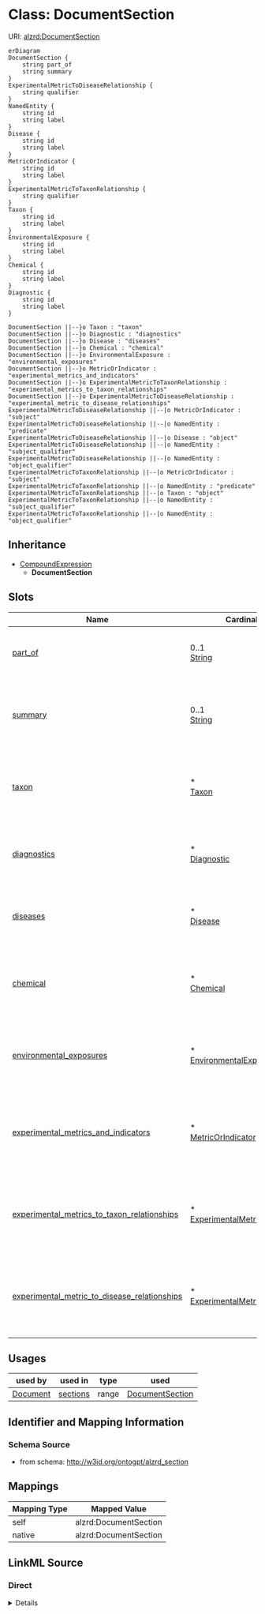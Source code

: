 

# Class: DocumentSection



URI: [alzrd:DocumentSection](http://w3id.org/ontogpt/alzrd_sectionDocumentSection)



```mermaid
erDiagram
DocumentSection {
    string part_of  
    string summary  
}
ExperimentalMetricToDiseaseRelationship {
    string qualifier  
}
NamedEntity {
    string id  
    string label  
}
Disease {
    string id  
    string label  
}
MetricOrIndicator {
    string id  
    string label  
}
ExperimentalMetricToTaxonRelationship {
    string qualifier  
}
Taxon {
    string id  
    string label  
}
EnvironmentalExposure {
    string id  
    string label  
}
Chemical {
    string id  
    string label  
}
Diagnostic {
    string id  
    string label  
}

DocumentSection ||--}o Taxon : "taxon"
DocumentSection ||--}o Diagnostic : "diagnostics"
DocumentSection ||--}o Disease : "diseases"
DocumentSection ||--}o Chemical : "chemical"
DocumentSection ||--}o EnvironmentalExposure : "environmental_exposures"
DocumentSection ||--}o MetricOrIndicator : "experimental_metrics_and_indicators"
DocumentSection ||--}o ExperimentalMetricToTaxonRelationship : "experimental_metrics_to_taxon_relationships"
DocumentSection ||--}o ExperimentalMetricToDiseaseRelationship : "experimental_metric_to_disease_relationships"
ExperimentalMetricToDiseaseRelationship ||--|o MetricOrIndicator : "subject"
ExperimentalMetricToDiseaseRelationship ||--|o NamedEntity : "predicate"
ExperimentalMetricToDiseaseRelationship ||--|o Disease : "object"
ExperimentalMetricToDiseaseRelationship ||--|o NamedEntity : "subject_qualifier"
ExperimentalMetricToDiseaseRelationship ||--|o NamedEntity : "object_qualifier"
ExperimentalMetricToTaxonRelationship ||--|o MetricOrIndicator : "subject"
ExperimentalMetricToTaxonRelationship ||--|o NamedEntity : "predicate"
ExperimentalMetricToTaxonRelationship ||--|o Taxon : "object"
ExperimentalMetricToTaxonRelationship ||--|o NamedEntity : "subject_qualifier"
ExperimentalMetricToTaxonRelationship ||--|o NamedEntity : "object_qualifier"

```




## Inheritance
* [CompoundExpression](CompoundExpression.md)
    * **DocumentSection**



## Slots

| Name | Cardinality and Range | Description | Inheritance |
| ---  | --- | --- | --- |
| [part_of](part_of.md) | 0..1 <br/> [String](String.md) | The major document division that this section is a part of | direct |
| [summary](summary.md) | 0..1 <br/> [String](String.md) | A brief summary of the section, suitable for display in a table of contents o... | direct |
| [taxon](taxon.md) | * <br/> [Taxon](Taxon.md) | A semicolon-separated list of taxa or species of organisms mentioned in the s... | direct |
| [diagnostics](diagnostics.md) | * <br/> [Diagnostic](Diagnostic.md) | A semicolon-separated list of diagnostic procedures mentioned in the section | direct |
| [diseases](diseases.md) | * <br/> [Disease](Disease.md) | A semicolon-separated list of diseases or conditions mentioned in the section | direct |
| [chemical](chemical.md) | * <br/> [Chemical](Chemical.md) | A semicolon-separated list of chemicals, drugs, or other substances mentioned... | direct |
| [environmental_exposures](environmental_exposures.md) | * <br/> [EnvironmentalExposure](EnvironmentalExposure.md) | A semicolon-separated list of environmental exposures mentioned in the sectio... | direct |
| [experimental_metrics_and_indicators](experimental_metrics_and_indicators.md) | * <br/> [MetricOrIndicator](MetricOrIndicator.md) | A semicolon-separated list of of a experimental metrics, signs, symptoms, or ... | direct |
| [experimental_metrics_to_taxon_relationships](experimental_metrics_to_taxon_relationships.md) | * <br/> [ExperimentalMetricToTaxonRelationship](ExperimentalMetricToTaxonRelationship.md) | Semicolon-separated list of relationships between a specific experimental met... | direct |
| [experimental_metric_to_disease_relationships](experimental_metric_to_disease_relationships.md) | * <br/> [ExperimentalMetricToDiseaseRelationship](ExperimentalMetricToDiseaseRelationship.md) | Semicolon-separated list of relationships between a specific experimental met... | direct |





## Usages

| used by | used in | type | used |
| ---  | --- | --- | --- |
| [Document](Document.md) | [sections](sections.md) | range | [DocumentSection](DocumentSection.md) |






## Identifier and Mapping Information







### Schema Source


* from schema: http://w3id.org/ontogpt/alzrd_section




## Mappings

| Mapping Type | Mapped Value |
| ---  | ---  |
| self | alzrd:DocumentSection |
| native | alzrd:DocumentSection |







## LinkML Source

<!-- TODO: investigate https://stackoverflow.com/questions/37606292/how-to-create-tabbed-code-blocks-in-mkdocs-or-sphinx -->

### Direct

<details>
```yaml
name: DocumentSection
from_schema: http://w3id.org/ontogpt/alzrd_section
is_a: CompoundExpression
attributes:
  part_of:
    name: part_of
    description: The major document division that this section is a part of. Examples
      are "introduction", "methods", "results", "discussion", or "conclusions". Do
      not format in Markdown.
    from_schema: http://w3id.org/ontogpt/alzrd_section
    rank: 1000
    domain_of:
    - DocumentSection
    range: string
  summary:
    name: summary
    description: A brief summary of the section, suitable for display in a table of
      contents or search results. This should be a single sentence or phrase, not
      a full paragraph. Do not format in Markdown.
    from_schema: http://w3id.org/ontogpt/alzrd_section
    rank: 1000
    domain_of:
    - DocumentSection
    range: string
  taxon:
    name: taxon
    description: A semicolon-separated list of taxa or species of organisms mentioned
      in the section. Where possible, translate to the binomial species name (e.g.,
      change "mouse" to "Mus musculus"), unless a different species name is provided
      in the text. If no taxon is mentioned, return NOT FOUND.
    from_schema: http://w3id.org/ontogpt/alzrd_section
    rank: 1000
    domain_of:
    - DocumentSection
    range: Taxon
    multivalued: true
  diagnostics:
    name: diagnostics
    description: A semicolon-separated list of diagnostic procedures mentioned in
      the section. If no diagnostic procedures are mentioned, return NOT FOUND.
    from_schema: http://w3id.org/ontogpt/alzrd_section
    rank: 1000
    domain_of:
    - DocumentSection
    range: Diagnostic
    multivalued: true
  diseases:
    name: diseases
    description: A semicolon-separated list of diseases or conditions mentioned in
      the section. If no diseases are mentioned, return NOT FOUND.
    from_schema: http://w3id.org/ontogpt/alzrd_section
    rank: 1000
    domain_of:
    - DocumentSection
    range: Disease
    multivalued: true
  chemical:
    name: chemical
    description: A semicolon-separated list of chemicals, drugs, or other substances
      mentioned in the section. If no chemicals are mentioned, return NOT FOUND.
    from_schema: http://w3id.org/ontogpt/alzrd_section
    rank: 1000
    domain_of:
    - DocumentSection
    range: Chemical
    multivalued: true
  environmental_exposures:
    name: environmental_exposures
    description: A semicolon-separated list of environmental exposures mentioned in
      the section. These may include exposure to general classes of materials, e.g.,
      "exposure to pesticides", or other phenomena, e.g., "chronic stress". If no
      environmental exposures are mentioned, return NOT FOUND.
    from_schema: http://w3id.org/ontogpt/alzrd_section
    rank: 1000
    domain_of:
    - DocumentSection
    range: EnvironmentalExposure
    multivalued: true
  experimental_metrics_and_indicators:
    name: experimental_metrics_and_indicators
    description: A semicolon-separated list of of a experimental metrics, signs, symptoms,
      or outcomes used to measure the progression of Alzheimer's disease and related
      dementias. These may be quantitative or qualitative measures, including biomolecular
      assays. In experimental animal models these are analogues of cognitive impairment
      or indicators of disease progression modeling those observed in humans. Examples
      are Amyloid beta (Aβ) levels, Morris water maze test, tau phosphorylation, neurofibrillary
      tangles, and cognitive decline. If no experimental metrics are mentioned, return
      NOT FOUND.
    from_schema: http://w3id.org/ontogpt/alzrd_section
    rank: 1000
    domain_of:
    - DocumentSection
    range: MetricOrIndicator
    multivalued: true
  experimental_metrics_to_taxon_relationships:
    name: experimental_metrics_to_taxon_relationships
    description: Semicolon-separated list of relationships between a specific experimental
      metric, sign, symptom, or outcome and a taxon, where the relationship is used
      to measure progression of Alzheimer's disease and related dementias, or an experimental
      analogue, in the taxon. For example, "Amyloid beta (Aβ) levels are measured
      in Mus musculus" or "Morris water maze test is measured with Rattus norvegicus".
    from_schema: http://w3id.org/ontogpt/alzrd_section
    rank: 1000
    domain_of:
    - DocumentSection
    range: ExperimentalMetricToTaxonRelationship
    multivalued: true
  experimental_metric_to_disease_relationships:
    name: experimental_metric_to_disease_relationships
    description: Semicolon-separated list of relationships between a specific experimental
      metric, sign, symptom, or outcome and a disease or condition, where the relationship
      is used as an experimental model of progression or presence of a disease. For
      example, "Amyloid beta (Aβ) levels are used to model Alzheimer's disease" or
      "Morris water maze test is used to model Parkinson's disease".
    from_schema: http://w3id.org/ontogpt/alzrd_section
    rank: 1000
    domain_of:
    - DocumentSection
    range: ExperimentalMetricToDiseaseRelationship
    multivalued: true

```
</details>

### Induced

<details>
```yaml
name: DocumentSection
from_schema: http://w3id.org/ontogpt/alzrd_section
is_a: CompoundExpression
attributes:
  part_of:
    name: part_of
    description: The major document division that this section is a part of. Examples
      are "introduction", "methods", "results", "discussion", or "conclusions". Do
      not format in Markdown.
    from_schema: http://w3id.org/ontogpt/alzrd_section
    rank: 1000
    alias: part_of
    owner: DocumentSection
    domain_of:
    - DocumentSection
    range: string
  summary:
    name: summary
    description: A brief summary of the section, suitable for display in a table of
      contents or search results. This should be a single sentence or phrase, not
      a full paragraph. Do not format in Markdown.
    from_schema: http://w3id.org/ontogpt/alzrd_section
    rank: 1000
    alias: summary
    owner: DocumentSection
    domain_of:
    - DocumentSection
    range: string
  taxon:
    name: taxon
    description: A semicolon-separated list of taxa or species of organisms mentioned
      in the section. Where possible, translate to the binomial species name (e.g.,
      change "mouse" to "Mus musculus"), unless a different species name is provided
      in the text. If no taxon is mentioned, return NOT FOUND.
    from_schema: http://w3id.org/ontogpt/alzrd_section
    rank: 1000
    alias: taxon
    owner: DocumentSection
    domain_of:
    - DocumentSection
    range: Taxon
    multivalued: true
  diagnostics:
    name: diagnostics
    description: A semicolon-separated list of diagnostic procedures mentioned in
      the section. If no diagnostic procedures are mentioned, return NOT FOUND.
    from_schema: http://w3id.org/ontogpt/alzrd_section
    rank: 1000
    alias: diagnostics
    owner: DocumentSection
    domain_of:
    - DocumentSection
    range: Diagnostic
    multivalued: true
  diseases:
    name: diseases
    description: A semicolon-separated list of diseases or conditions mentioned in
      the section. If no diseases are mentioned, return NOT FOUND.
    from_schema: http://w3id.org/ontogpt/alzrd_section
    rank: 1000
    alias: diseases
    owner: DocumentSection
    domain_of:
    - DocumentSection
    range: Disease
    multivalued: true
  chemical:
    name: chemical
    description: A semicolon-separated list of chemicals, drugs, or other substances
      mentioned in the section. If no chemicals are mentioned, return NOT FOUND.
    from_schema: http://w3id.org/ontogpt/alzrd_section
    rank: 1000
    alias: chemical
    owner: DocumentSection
    domain_of:
    - DocumentSection
    range: Chemical
    multivalued: true
  environmental_exposures:
    name: environmental_exposures
    description: A semicolon-separated list of environmental exposures mentioned in
      the section. These may include exposure to general classes of materials, e.g.,
      "exposure to pesticides", or other phenomena, e.g., "chronic stress". If no
      environmental exposures are mentioned, return NOT FOUND.
    from_schema: http://w3id.org/ontogpt/alzrd_section
    rank: 1000
    alias: environmental_exposures
    owner: DocumentSection
    domain_of:
    - DocumentSection
    range: EnvironmentalExposure
    multivalued: true
  experimental_metrics_and_indicators:
    name: experimental_metrics_and_indicators
    description: A semicolon-separated list of of a experimental metrics, signs, symptoms,
      or outcomes used to measure the progression of Alzheimer's disease and related
      dementias. These may be quantitative or qualitative measures, including biomolecular
      assays. In experimental animal models these are analogues of cognitive impairment
      or indicators of disease progression modeling those observed in humans. Examples
      are Amyloid beta (Aβ) levels, Morris water maze test, tau phosphorylation, neurofibrillary
      tangles, and cognitive decline. If no experimental metrics are mentioned, return
      NOT FOUND.
    from_schema: http://w3id.org/ontogpt/alzrd_section
    rank: 1000
    alias: experimental_metrics_and_indicators
    owner: DocumentSection
    domain_of:
    - DocumentSection
    range: MetricOrIndicator
    multivalued: true
  experimental_metrics_to_taxon_relationships:
    name: experimental_metrics_to_taxon_relationships
    description: Semicolon-separated list of relationships between a specific experimental
      metric, sign, symptom, or outcome and a taxon, where the relationship is used
      to measure progression of Alzheimer's disease and related dementias, or an experimental
      analogue, in the taxon. For example, "Amyloid beta (Aβ) levels are measured
      in Mus musculus" or "Morris water maze test is measured with Rattus norvegicus".
    from_schema: http://w3id.org/ontogpt/alzrd_section
    rank: 1000
    alias: experimental_metrics_to_taxon_relationships
    owner: DocumentSection
    domain_of:
    - DocumentSection
    range: ExperimentalMetricToTaxonRelationship
    multivalued: true
  experimental_metric_to_disease_relationships:
    name: experimental_metric_to_disease_relationships
    description: Semicolon-separated list of relationships between a specific experimental
      metric, sign, symptom, or outcome and a disease or condition, where the relationship
      is used as an experimental model of progression or presence of a disease. For
      example, "Amyloid beta (Aβ) levels are used to model Alzheimer's disease" or
      "Morris water maze test is used to model Parkinson's disease".
    from_schema: http://w3id.org/ontogpt/alzrd_section
    rank: 1000
    alias: experimental_metric_to_disease_relationships
    owner: DocumentSection
    domain_of:
    - DocumentSection
    range: ExperimentalMetricToDiseaseRelationship
    multivalued: true

```
</details>